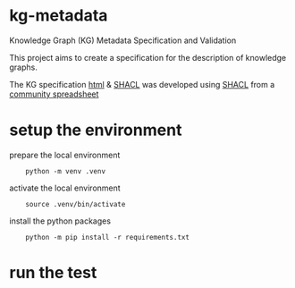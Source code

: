 # kg-metadata

Knowledge Graph (KG) Metadata Specification and Validation

This project aims to create a specification for the description of knowledge graphs.

The KG specification [html](https://maastrichtu-ids.github.io/kg-metadata/) & [SHACL](data/shacl/kg-full.shacl.ttl) was developed using [SHACL](https://www.w3.org/TR/shacl/) from a [community spreadsheet](https://docs.google.com/spreadsheets/d/1QkTqLE2pjZHoC6Ly08Zs7bXbgSh-e5p0cy3QJRaX-L8/edit?usp=sharing)


# setup the environment
prepare the local environment
        
        python -m venv .venv

activate the local environment
        
        source .venv/bin/activate

install the python packages

        python -m pip install -r requirements.txt

# run the test
